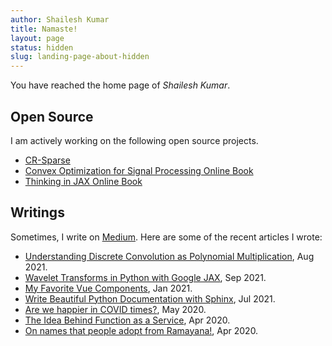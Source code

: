 ```yaml
---
author: Shailesh Kumar
title: Namaste!
layout: page
status: hidden
slug: landing-page-about-hidden
---
```

You have reached the home page of *Shailesh Kumar*.

## Open Source

I am actively working on the following open source projects.

* [CR-Sparse](https://github.com/carnotresearch/cr-sparse)
* [Convex Optimization for Signal Processing Online Book](https://convex.indigits.com/intro.html)
* [Thinking in JAX Online Book](https://www.indigits.com/thinkjax/intro.html)

## Writings

Sometimes, I write on [Medium](https://shaileshk.medium.com/). Here are
some of the recent articles I wrote:

* [Understanding Discrete Convolution as Polynomial Multiplication](https://towardsdatascience.com/understanding-discrete-convolution-as-polynomial-multiplication-5f94a13acd55), Aug 2021.
* [Wavelet Transforms in Python with Google JAX](https://towardsdatascience.com/wavelet-transforms-in-python-with-google-jax-cfd7ca9a39c6), Sep 2021.
* [My Favorite Vue Components](https://javascript.plainenglish.io/my-favorite-vue-components-d22b7959dc4e), Jan 2021.
* [Write Beautiful Python Documentation with Sphinx](https://python.plainenglish.io/documentation-with-sphinx-dd86bedb7512), Jul 2021.
* [Are we happier in COVID times?](https://shaileshk.medium.com/are-we-happier-in-covid-times-3b0ac9a4ab99), May 2020.
* [The Idea Behind Function as a Service](https://aws.plainenglish.io/the-idea-behind-function-as-a-service-b6be57de9db5), Apr 2020.
* [On names that people adopt from Ramayana!](https://shaileshk.medium.com/on-names-that-people-adopt-from-ramayana-760b90c5e591), Apr 2020.